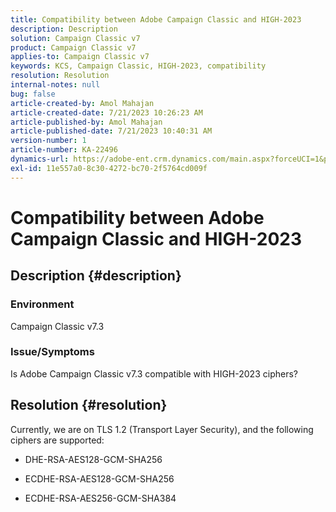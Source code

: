 ```yaml
---
title: Compatibility between Adobe Campaign Classic and HIGH-2023
description: Description
solution: Campaign Classic v7
product: Campaign Classic v7
applies-to: Campaign Classic v7
keywords: KCS, Campaign Classic, HIGH-2023, compatibility
resolution: Resolution
internal-notes: null
bug: false
article-created-by: Amol Mahajan
article-created-date: 7/21/2023 10:26:23 AM
article-published-by: Amol Mahajan
article-published-date: 7/21/2023 10:40:31 AM
version-number: 1
article-number: KA-22496
dynamics-url: https://adobe-ent.crm.dynamics.com/main.aspx?forceUCI=1&pagetype=entityrecord&etn=knowledgearticle&id=ab53f507-b127-ee11-9966-6045bd0067ea
exl-id: 11e557a0-8c30-4272-bc70-2f5764cd009f
---
```

# Compatibility between Adobe Campaign Classic and HIGH-2023

## Description {#description}


### <b>Environment</b>

Campaign Classic v7.3



### <b>Issue/Symptoms</b>

Is Adobe Campaign Classic v7.3 compatible with HIGH-2023 ciphers?


## Resolution {#resolution}

Currently, we are on TLS 1.2 (Transport Layer Security), and the following ciphers are supported:<br>
- DHE-RSA-AES128-GCM-SHA256


- ECDHE-RSA-AES128-GCM-SHA256


- ECDHE-RSA-AES256-GCM-SHA384
